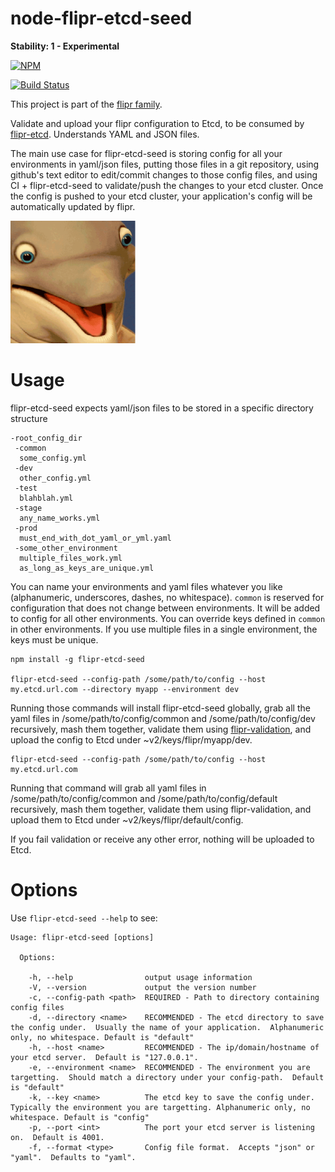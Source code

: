 node-flipr-etcd-seed
====================

**Stability: 1 - Experimental** 

[![NPM](https://nodei.co/npm/flipr-etcd-seed.png?downloads=true&downloadRank=true&stars=true)](https://nodei.co/npm/flipr-etcd-seed/)

[![Build Status](https://travis-ci.org/godaddy/node-flipr-etcd-seed.svg)](https://travis-ci.org/godaddy/node-flipr-etcd-seed)

This project is part of the [flipr family](https://github.com/godaddy/node-flipr).

Validate and upload your flipr configuration to Etcd, to be consumed by [flipr-etcd](https://github.com/godaddy/node-flipr-etcd).  Understands YAML and JSON files.

The main use case for flipr-etcd-seed is storing config for all your environments in yaml/json files, putting those files in a git repository, using github's text editor to edit/commit changes to those config files, and using CI + flipr-etcd-seed to validate/push the changes to your etcd cluster.  Once the config is pushed to your etcd cluster, your application's config will be automatically updated by flipr.

![node-flipr](/flipr.png?raw=true "node-flipr")

# Usage
flipr-etcd-seed expects yaml/json files to be stored in a specific directory structure
```
-root_config_dir
 -common
  some_config.yml
 -dev
  other_config.yml
 -test
  blahblah.yml
 -stage
  any_name_works.yml
 -prod
  must_end_with_dot_yaml_or_yml.yaml
 -some_other_environment
  multiple_files_work.yml
  as_long_as_keys_are_unique.yml
```

You can name your environments and yaml files whatever you like (alphanumeric, underscores, dashes, no whitespace).  `common` is reserved for configuration that does not change between environments.  It will be added to config for all other environments. You can override keys defined in `common` in other environments.  If you use multiple files in a single environment, the keys must be unique.

```
npm install -g flipr-etcd-seed

flipr-etcd-seed --config-path /some/path/to/config --host my.etcd.url.com --directory myapp --environment dev
```

Running those commands will install flipr-etcd-seed globally, grab all the yaml files in /some/path/to/config/common and /some/path/to/config/dev recursively, mash them together, validate them using [flipr-validation](https://github.com/godaddy/node-flipr-validation), and upload the config to Etcd under ~v2/keys/flipr/myapp/dev.

```
flipr-etcd-seed --config-path /some/path/to/config --host my.etcd.url.com
```

Running that command will grab all yaml files in /some/path/to/config/common and /some/path/to/config/default recursively, mash them together, validate them using flipr-validation, and upload them to Etcd under ~v2/keys/flipr/default/config.

If you fail validation or receive any other error, nothing will be uploaded to Etcd.

# Options
Use `flipr-etcd-seed --help` to see:

```
Usage: flipr-etcd-seed [options]

  Options:

    -h, --help                output usage information
    -V, --version             output the version number
    -c, --config-path <path>  REQUIRED - Path to directory containing config files
    -d, --directory <name>    RECOMMENDED - The etcd directory to save the config under.  Usually the name of your application.  Alphanumeric only, no whitespace. Default is "default"
    -h, --host <name>         RECOMMENDED - The ip/domain/hostname of your etcd server.  Default is "127.0.0.1".
    -e, --environment <name>  RECOMMENDED - The environment you are targetting.  Should match a directory under your config-path.  Default is "default"
    -k, --key <name>          The etcd key to save the config under.  Typically the environment you are targetting. Alphanumeric only, no whitespace. Default is "config"
    -p, --port <int>          The port your etcd server is listening on.  Default is 4001.
    -f, --format <type>       Config file format.  Accepts "json" or "yaml".  Defaults to "yaml".
```
